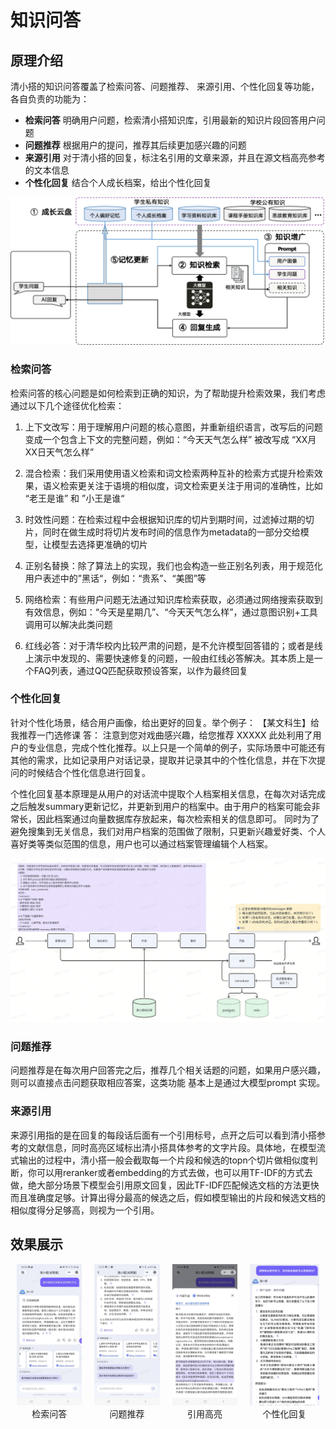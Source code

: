 # 知识问答
## 原理介绍
清小搭的知识问答覆盖了检索问答、问题推荐、 来源引用、个性化回复等功能，各自负责的功能为：   
- **检索问答**  明确用户问题，检索清小搭知识库，引用最新的知识片段回答用户问题  
- **问题推荐** 根据用户的提问，推荐其后续更加感兴趣的问题   
- **来源引用** 对于清小搭的回复，标注名引用的文章来源，并且在源文档高亮参考的文本信息  
- **个性化回复** 结合个人成长档案，给出个性化回复   

![清小搭知识问答链路](../assets/imgs/rag.png)


### 检索问答
检索问答的核心问题是如何检索到正确的知识，为了帮助提升检索效果，我们考虑通过以下几个途径优化检索：
  
1. 上下文改写：用于理解用户问题的核心意图，并重新组织语言，改写后的问题变成一个包含上下文的完整问题，例如：“今天天气怎么样”  被改写成 “XX月XX日天气怎么样”    

2. 混合检索：我们采用使用语义检索和词文检索两种互补的检索方式提升检索效果，语义检索更关注于语境的相似度，词文检索更关注于用词的准确性，比如 “老王是谁” 和 ”小王是谁“  

3. 时效性问题：在检索过程中会根据知识库的切片到期时间，过滤掉过期的切片，同时在做生成时将切片发布时间的信息作为metadata的一部分交给模型，让模型去选择更准确的切片   

4. 正别名替换：除了算法上的实现，我们也会构造一些正别名列表，用于规范化用户表述中的”黑话“，例如：“贵系”、“美图”等   

5. 网络检索：有些用户问题无法通过知识库检索获取，必须通过网络搜索获取到有效信息，例如：“今天是星期几”、“今天天气怎么样”，通过意图识别+工具调用可以解决此类问题   

6. 红线必答：对于清华校内比较严肃的问题，是不允许模型回答错的；或者是线上演示中发现的、需要快速修复的问题，一般由红线必答解决。其本质上是一个FAQ列表，通过QQ匹配获取预设答案，以作为最终回复   


### 个性化回复
针对个性化场景，结合用户画像，给出更好的回复。举个例子：
【某文科生】给我推荐一门选修课 答： 注意到您对戏曲感兴趣，给您推荐 XXXXX
此处利用了用户的专业信息，完成个性化推荐。以上只是一个简单的例子，实际场景中可能还有其他的需求，比如记录用户对话记录，提取并记录其中的个性化信息，并在下次提问的时候结合个性化信息进行回复。

个性化回复基本原理是从用户的对话流中提取个人档案相关信息，在每次对话完成之后触发summary更新记忆，并更新到用户的档案中。由于用户的档案可能会非常长，因此档案通过向量数据库存放起来，每次检索相关的信息即可。
同时为了避免搜集到无关信息，我们对用户档案的范围做了限制，只更新兴趣爱好类、个人喜好类等类似范围的信息，用户也可以通过档案管理编辑个人档案。

![清小搭知识问答链路](../assets/imgs/memory.png)


### 问题推荐
问题推荐是在每次用户回答完之后，推荐几个相关话题的问题，如果用户感兴趣，则可以直接点击问题获取相应答案，这类功能 基本上是通过大模型prompt 实现。

### 来源引用
来源引用指的是在回复的每段话后面有一个引用标号，点开之后可以看到清小搭参考的文献信息，同时高亮区域标出清小搭具体参考的文字片段。具体地，在模型流式输出的过程中，清小搭一般会截取每一个片段和候选的topn个切片做相似度判断，你可以用reranker或者embedding的方式去做，也可以用TF-IDF的方式去做，绝大部分场景下模型会引用原文回复，因此TF-IDF匹配候选文档的方法更快而且准确度足够。计算出得分最高的候选之后，假如模型输出的片段和候选文档的相似度得分足够高，则视为一个引用。


## 效果展示
<div style="display: flex; justify-content: space-around;">
  <figure style="margin: 0 10px;">
    <img src="../assets/imgs/answer.png" alt="检索问答" style="width: 100%;">
    <figcaption style="text-align: center;"> 检索问答 </figcaption>
  </figure>
  <figure style="margin: 0 10px;">
    <img src="../assets/imgs/next_query.png" alt="问题推荐" style="width: 100%;">
    <figcaption style="text-align: center;"> 问题推荐 </figcaption>
  </figure>
  <figure style="margin: 0 10px;">
    <img src="../assets/imgs/citation.png" alt="引用高亮" style="width: 100%;">
    <figcaption style="text-align: center;"> 引用高亮 </figcaption>
  </figure>
  <figure style="margin: 0 10px;">
    <img src="../assets/imgs/personal.png" alt="个性化回复" style="width: 100%;">
    <figcaption style="text-align: center;"> 个性化回复 </figcaption>
  </figure>
</div>

